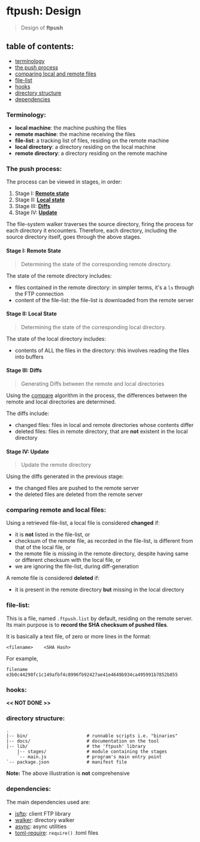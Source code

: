 # ftpush: Design

> Design of **ftpush**


## table of contents:

* [terminology](#terminology)
* [the push process](#process)
* [comparing local and remote files](#compare)
* [file-list](#filelist)
* [hooks](#hooks)
* [directory structure](#directory-structure)
* [dependencies](#deps)


<a name="terminology"></a>
### Terminology:

* **local machine**: the machine pushing the files
* **remote machine**: the machine receiving the files
* **file-list**: a tracking list of files, residing on the remote machine
* **local directory**: a directory residing on the local machine
* **remote directory**: a directory residing on the remote machine


<a name="process"></a>
### The push process:

The process can be viewed in stages, in order:

1. Stage I: [**Remote state**](#stage-remote-state)
2. Stage II: [**Local state**](#stage-local-state)
3. Stage III: [**Diffs**](#stage-diffs)
4. Stage IV: [**Update**](#stage-update)

The file-system walker traverses the source directory, firing the process
for each directory it encounters. Therefore, each directory, including
the source directory itself, goes through the above stages.

<a name="stage-remote-state"></a>
#### Stage I: Remote State

> Determining the state of the corresponding remote directory.

The state of the remote directory includes:

* files contained in the remote directory: in simpler terms, it's a `ls`
  through the FTP connection
* content of the file-list: the file-list is downloaded from the remote
  server


<a name="stage-local-state"></a>
#### Stage II: Local State

> Determining the state of the corresponding local directory.

The state of the local directory includes:

* contents of ALL the files in the directory: this involves reading the files
  into buffers


<a name="stage-diffs"></a>
#### Stage III: Diffs

> Generating Diffs between the remote and local directories

Using the [compare](#compare) algorithm in the process, the differences
between the remote and local directories are determined.

The diffs include:

* changed files: files in local and remote directories whose contents differ
* deleted files: files in remote directory, that are **not** existent in the
  local directory


<a name="stage-update"></a>
#### Stage IV: Update

> Update the remote directory

Using the diffs generated in the previous stage:

* the changed files are pushed to the remote server
* the deleted files are deleted from the remote server


<a name="compare"></a>
### comparing remote and local files:

Using a retrieved file-list, a local file is considered **changed** if:

* it is **not** listed in the file-list, or
* checksum of the remote file, as recorded in the file-list, is
  different from that of the local file, or
* the remote file is missing in the remote directory, despite having
  same or different checksum with the local file, or
* we are ignoring the file-list, during diff-generation

A remote file is considered **deleted** if:

* it is present in the remote directory **but** missing in the local
  directory



<a name="filelist"></a>
### file-list:

This is a file, named `.ftpush.list` by default, residing on the remote
server. Its main purpose is to **record the SHA checksum of pushed files**.

It is basically a text file, of zero or more lines in the format:

```
<filename>    <SHA Hash>
```

For example,

```
filename    e3b0c44298fc1c149afbf4c8996fb92427ae41e4649b934ca495991b7852b855
```


<a name="hooks"></a>
### hooks:

**<< NOT DONE >>**



<a name="directory-structure"></a>
### directory structure:

```
.
|-- bin/                      # runnable scripts i.e. "binaries"
|-- docs/                     # documentation on the tool
|-- lib/                      # the 'ftpush' library
    |-- stages/               # module containing the stages
    `-- main.js               # program's main entry point
`-- package.json              # manifest file
```

**Note:** The above illustration is **not** comprehensive


<a name="dependencies"></a>
### dependencies:

The main dependencies used are:

* [jsftp][jsftp]: client FTP library
* [walker][walker]: directory walker
* [async][async]: async utilities
* [toml-require][toml-require]: `require()` .toml files

[jsftp]:https://github.com/sergi/jsftp
[walker]:https://github.com/daaku/nodejs-walker
[async]:https://github.com/caolan/async
[toml-require]:https://github.com/BinaryMuse/toml-require

